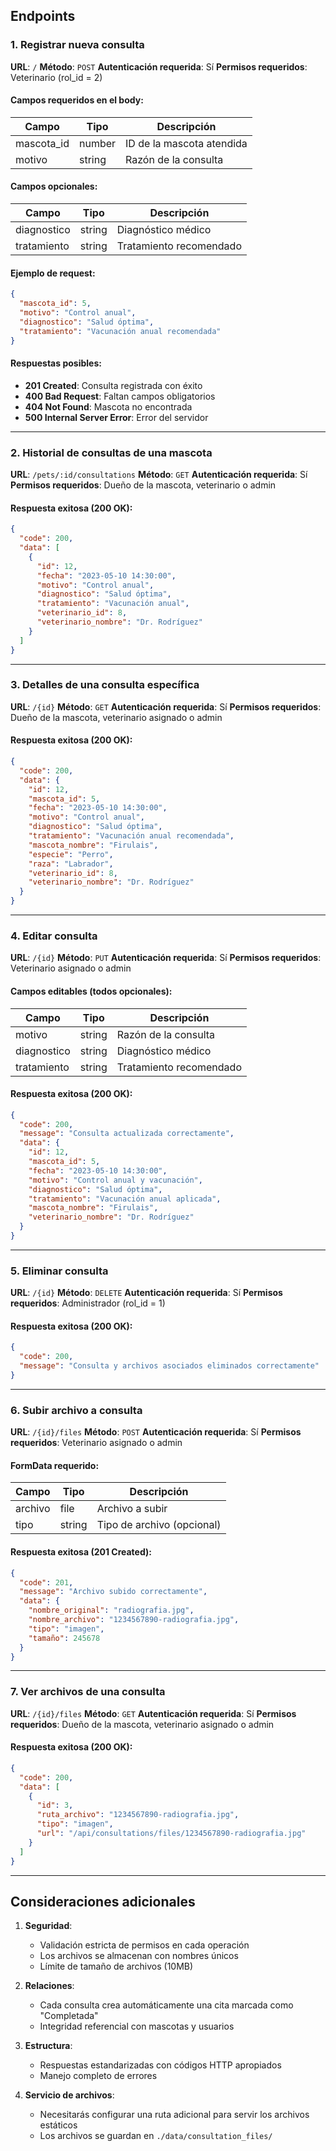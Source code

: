 ## Endpoints

### 1. Registrar nueva consulta

**URL**: `/`
**Método**: `POST`
**Autenticación requerida**: Sí
**Permisos requeridos**: Veterinario (rol_id = 2)

#### Campos requeridos en el body:

| Campo      | Tipo   | Descripción              |
| ---------- | ------ | ------------------------- |
| mascota_id | number | ID de la mascota atendida |
| motivo     | string | Razón de la consulta     |

#### Campos opcionales:

| Campo       | Tipo   | Descripción            |
| ----------- | ------ | ----------------------- |
| diagnostico | string | Diagnóstico médico    |
| tratamiento | string | Tratamiento recomendado |

#### Ejemplo de request:

```json
{
  "mascota_id": 5,
  "motivo": "Control anual",
  "diagnostico": "Salud óptima",
  "tratamiento": "Vacunación anual recomendada"
}
```

#### Respuestas posibles:

- **201 Created**: Consulta registrada con éxito
- **400 Bad Request**: Faltan campos obligatorios
- **404 Not Found**: Mascota no encontrada
- **500 Internal Server Error**: Error del servidor

---

### 2. Historial de consultas de una mascota

**URL**: `/pets/:id/consultations`
**Método**: `GET`
**Autenticación requerida**: Sí
**Permisos requeridos**: Dueño de la mascota, veterinario o admin

#### Respuesta exitosa (200 OK):

```json
{
  "code": 200,
  "data": [
    {
      "id": 12,
      "fecha": "2023-05-10 14:30:00",
      "motivo": "Control anual",
      "diagnostico": "Salud óptima",
      "tratamiento": "Vacunación anual",
      "veterinario_id": 8,
      "veterinario_nombre": "Dr. Rodríguez"
    }
  ]
}
```

---

### 3. Detalles de una consulta específica

**URL**: `/{id}`
**Método**: `GET`
**Autenticación requerida**: Sí
**Permisos requeridos**: Dueño de la mascota, veterinario asignado o admin

#### Respuesta exitosa (200 OK):

```json
{
  "code": 200,
  "data": {
    "id": 12,
    "mascota_id": 5,
    "fecha": "2023-05-10 14:30:00",
    "motivo": "Control anual",
    "diagnostico": "Salud óptima",
    "tratamiento": "Vacunación anual recomendada",
    "mascota_nombre": "Firulais",
    "especie": "Perro",
    "raza": "Labrador",
    "veterinario_id": 8,
    "veterinario_nombre": "Dr. Rodríguez"
  }
}
```

---

### 4. Editar consulta

**URL**: `/{id}`
**Método**: `PUT`
**Autenticación requerida**: Sí
**Permisos requeridos**: Veterinario asignado o admin

#### Campos editables (todos opcionales):

| Campo       | Tipo   | Descripción            |
| ----------- | ------ | ----------------------- |
| motivo      | string | Razón de la consulta   |
| diagnostico | string | Diagnóstico médico    |
| tratamiento | string | Tratamiento recomendado |

#### Respuesta exitosa (200 OK):

```json
{
  "code": 200,
  "message": "Consulta actualizada correctamente",
  "data": {
    "id": 12,
    "mascota_id": 5,
    "fecha": "2023-05-10 14:30:00",
    "motivo": "Control anual y vacunación",
    "diagnostico": "Salud óptima",
    "tratamiento": "Vacunación anual aplicada",
    "mascota_nombre": "Firulais",
    "veterinario_nombre": "Dr. Rodríguez"
  }
}
```

---

### 5. Eliminar consulta

**URL**: `/{id}`
**Método**: `DELETE`
**Autenticación requerida**: Sí
**Permisos requeridos**: Administrador (rol_id = 1)

#### Respuesta exitosa (200 OK):

```json
{
  "code": 200,
  "message": "Consulta y archivos asociados eliminados correctamente"
}
```

---

### 6. Subir archivo a consulta

**URL**: `/{id}/files`
**Método**: `POST`
**Autenticación requerida**: Sí
**Permisos requeridos**: Veterinario asignado o admin

#### FormData requerido:

| Campo   | Tipo   | Descripción               |
| ------- | ------ | -------------------------- |
| archivo | file   | Archivo a subir            |
| tipo    | string | Tipo de archivo (opcional) |

#### Respuesta exitosa (201 Created):

```json
{
  "code": 201,
  "message": "Archivo subido correctamente",
  "data": {
    "nombre_original": "radiografia.jpg",
    "nombre_archivo": "1234567890-radiografia.jpg",
    "tipo": "imagen",
    "tamaño": 245678
  }
}
```

---

### 7. Ver archivos de una consulta

**URL**: `/{id}/files`
**Método**: `GET`
**Autenticación requerida**: Sí
**Permisos requeridos**: Dueño de la mascota, veterinario asignado o admin

#### Respuesta exitosa (200 OK):

```json
{
  "code": 200,
  "data": [
    {
      "id": 3,
      "ruta_archivo": "1234567890-radiografia.jpg",
      "tipo": "imagen",
      "url": "/api/consultations/files/1234567890-radiografia.jpg"
    }
  ]
}
```

---

## Consideraciones adicionales

1. **Seguridad**:

   - Validación estricta de permisos en cada operación
   - Los archivos se almacenan con nombres únicos
   - Límite de tamaño de archivos (10MB)
2. **Relaciones**:

   - Cada consulta crea automáticamente una cita marcada como "Completada"
   - Integridad referencial con mascotas y usuarios
3. **Estructura**:

   - Respuestas estandarizadas con códigos HTTP apropiados
   - Manejo completo de errores
4. **Servicio de archivos**:

   - Necesitarás configurar una ruta adicional para servir los archivos estáticos
   - Los archivos se guardan en `./data/consultation_files/`

